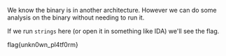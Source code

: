 We know the binary is in another architecture. However we can do some analysis on the binary without needing to run it.

If we run `strings` here (or open it in something like IDA) we'll see the flag.

flag{unkn0wn_pl4tf0rm}
